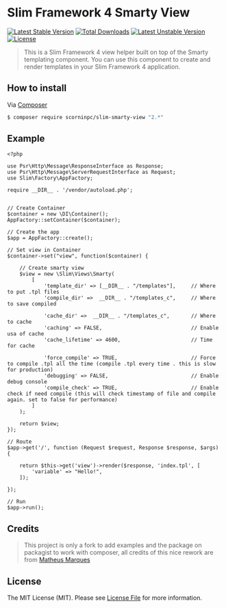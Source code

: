 # Slim Framework 4 Smarty View

[![Latest Stable Version](http://poser.pugx.org/scorninpc/smarty-view/v)](https://packagist.org/packages/scorninpc/smarty-view) 
[![Total Downloads](http://poser.pugx.org/scorninpc/smarty-view/downloads)](https://packagist.org/packages/scorninpc/smarty-view) 
[![Latest Unstable Version](http://poser.pugx.org/scorninpc/smarty-view/v/unstable)](https://packagist.org/packages/scorninpc/smarty-view) 
[![License](http://poser.pugx.org/scorninpc/smarty-view/license)](https://packagist.org/packages/scorninpc/smarty-view) 

> This is a Slim Framework 4 view helper built on top of the Smarty templating component. You can use this component to create and render templates in your Slim Framework 4 application.

## How to install

Via [Composer](https://getcomposer.org/)

```bash
$ composer require scorninpc/slim-smarty-view "2.*"
```

## Example

```
<?php

use Psr\Http\Message\ResponseInterface as Response;
use Psr\Http\Message\ServerRequestInterface as Request;
use Slim\Factory\AppFactory;

require __DIR__ . '/vendor/autoload.php';


// Create Container
$container = new \DI\Container();
AppFactory::setContainer($container);

// Create the app
$app = AppFactory::create();

// Set view in Container
$container->set("view", function($container) {

	// Create smarty view
	$view = new \Slim\Views\Smarty(
		[
			'template_dir' => [__DIR__ . "/templates"],		// Where to put .tpl files
			'compile_dir' =>  __DIR__ . "/templates_c",		// Where to save compiled

			'cache_dir' =>  __DIR__ . "/templates_c",		// Where to cache
			'caching' => FALSE,								// Enable usa of cache
			'cache_lifetime' => 4600,						// Time for cache

			'force_compile' => TRUE,						// Force to compile .tpl all the time (compile .tpl every time . this is slow for production)
			'debugging' => FALSE,							// Enable debug console
			'compile_check' => TRUE,						// Enable check if need compile (this will check timestamp of file and compile again. set to false for performance)
		]
	);

	return $view;
});

// Route
$app->get('/', function (Request $request, Response $response, $args) {

	return $this->get('view')->render($response, 'index.tpl', [
		'variable' => "Hello!",
	]);
	
});

// Run
$app->run();

```

## Credits

> This project is only a fork to add examples and the package on packagist to work with composer, all credits of this nice rework are from [Matheus Marques](https://github.com/mathmarques)

## License

The MIT License (MIT). Please see [License File](LICENSE.md) for more information.

